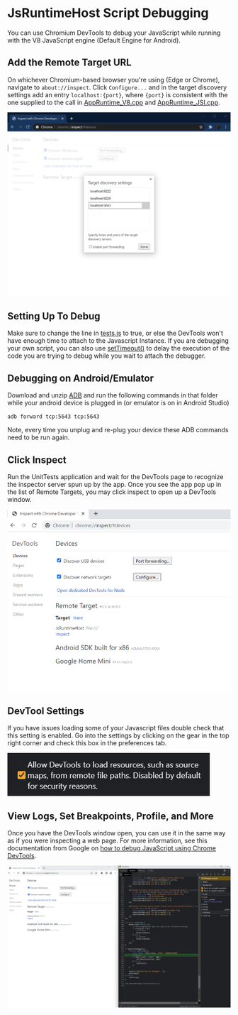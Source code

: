 # JsRuntimeHost Script Debugging
You can use Chromium DevTools to debug your JavaScript while running with the V8 JavaScript engine (Default Engine for Android).

## Add the Remote Target URL
On whichever Chromium-based browser you're using (Edge or Chrome), navigate to `about://inspect`.
Click `Configure...` and in the target discovery settings add an entry `localhost:{port}`, where `{port}` is consistent with the one supplied to the call in [AppRuntime_V8.cpp](https://github.com/BabylonJS/JsRuntimeHost/blob/f487c7b3f89b407e95a53543a06a34f1a1fbb860/Core/AppRuntime/Source/AppRuntime_V8.cpp#L85) and [AppRuntime_JSI.cpp](https://github.com/BabylonJS/JsRuntimeHost/blob/09c5acc49a6a64dec0e62075aebac6ad0a32aa93/Core/AppRuntime/Source/AppRuntime_JSI.cpp#L39).

![Target discovery settings](Images/DevTools/chrome-targets.png)

## Setting Up To Debug
Make sure to change the line in [tests.js](https://github.com/BabylonJS/JsRuntimeHost/blob/f487c7b3f89b407e95a53543a06a34f1a1fbb860/Tests/UnitTests/Scripts/tests.js#L2) to true, or else the DevTools won't have enough time to attach to the Javascript Instance. If you are debugging your own script, you can also use [setTimeout()](https://developer.mozilla.org/en-US/docs/web/api/settimeout) to delay the execution of the code you are trying to debug while you wait to attach the debugger.

## Debugging on Android/Emulator

Download and unzip [ADB](https://developer.android.com/tools/releases/platform-tools) and run the following commands in that folder while your android device is plugged in (or emulator is on in Android Studio)
```
adb forward tcp:5643 tcp:5643
```

Note, every time you unplug and re-plug your device these ADB commands need to be run again.

## Click Inspect
Run the UnitTests application and wait for the DevTools page to recognize the inspector server spun up by the app. Once you see the app pop up in the list of Remote Targets, you may click inspect to open up a DevTools window.

![Ready to inspect](Images/DevTools/chrome-inspect.png)

## DevTool Settings

If you have issues loading some of your Javascript files double check that this setting is enabled. Go into the settings by clicking on the gear in the top right corner and check this box in the preferences tab.

![DevTools window](Images/DevTools/devtools-settings.png)

## View Logs, Set Breakpoints, Profile, and More
Once you have the DevTools window open, you can use it in the same way as if you were inspecting a web page.
For more information, see this documentation from Google on [how to debug JavaScript using Chrome DevTools](https://developer.chrome.com/docs/devtools/javascript/).

![DevTools window](Images/DevTools/chrome-debugger.png)
